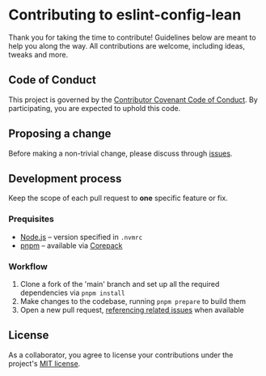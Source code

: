 # Contributing to eslint-config-lean

Thank you for taking the time to contribute! Guidelines below are meant to help you along the way. All contributions are welcome, including ideas, tweaks and more.

## Code of Conduct

This project is governed by the [Contributor Covenant Code of Conduct](./CODE_OF_CONDUCT.md). By participating, you are expected to uphold this code.

## Proposing a change

Before making a non-trivial change, please discuss through [issues].

## Development process

Keep the scope of each pull request to **one** specific feature or fix.

### Prequisites

- [Node.js](https://nodejs.org/) – version specified in `.nvmrc`
- [pnpm](https://pnpm.io/) – available via [Corepack](https://nodejs.org/api/corepack.html)

### Workflow

1. Clone a fork of the 'main' branch and set up all the required dependencies via `pnpm install`
2. Make changes to the codebase, running `pnpm prepare` to build them
3. Open a new pull request, [referencing related issues](https://docs.github.com/en/issues/tracking-your-work-with-issues/linking-a-pull-request-to-an-issue#linking-a-pull-request-to-an-issue-using-a-keyword) when available

## License

As a collaborator, you agree to license your contributions under the project's [MIT license](./LICENSE).

[issues]: https://github.com/kripod/eslint-config-lean/issues
